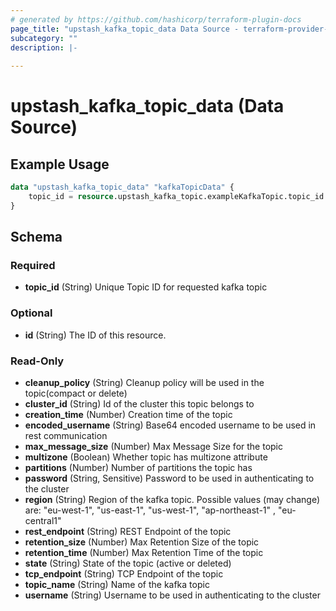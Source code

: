 ```yaml
---
# generated by https://github.com/hashicorp/terraform-plugin-docs
page_title: "upstash_kafka_topic_data Data Source - terraform-provider-upstash"
subcategory: ""
description: |-
  
---
```


# upstash_kafka_topic_data (Data Source)



## Example Usage

```terraform
data "upstash_kafka_topic_data" "kafkaTopicData" {
    topic_id = resource.upstash_kafka_topic.exampleKafkaTopic.topic_id
}
```

<!-- schema generated by tfplugindocs -->
## Schema

### Required

- **topic_id** (String) Unique Topic ID for requested kafka topic

### Optional

- **id** (String) The ID of this resource.

### Read-Only

- **cleanup_policy** (String) Cleanup policy will be used in the topic(compact or delete)
- **cluster_id** (String) Id of the cluster this topic belongs to
- **creation_time** (Number) Creation time of the topic
- **encoded_username** (String) Base64 encoded username to be used in rest communication
- **max_message_size** (Number) Max Message Size for the topic
- **multizone** (Boolean) Whether topic has multizone attribute
- **partitions** (Number) Number of partitions the topic has
- **password** (String, Sensitive) Password to be used in authenticating to the cluster
- **region** (String) Region of the kafka topic. Possible values (may change) are: "eu-west-1", "us-east-1", "us-west-1", "ap-northeast-1" , "eu-central1"
- **rest_endpoint** (String) REST Endpoint of the topic
- **retention_size** (Number) Max Retention Size of the topic
- **retention_time** (Number) Max Retention Time of the topic
- **state** (String) State of the topic (active or deleted)
- **tcp_endpoint** (String) TCP Endpoint of the topic
- **topic_name** (String) Name of the kafka topic
- **username** (String) Username to be used in authenticating to the cluster


